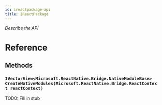 ```yaml
---
id: ireactpackage-api
title: IReactPackage
---
```


*Describe the API*

# Reference

## Methods

### ```IVectorView<Microsoft.ReactNative.Bridge.NativeModuleBase> CreateNativeModules(Microsoft.ReactNative.Bridge.ReactContext reactContext)```

TODO: Fill in stub


<!-- // Copyright (c) Microsoft Corporation. All rights reserved.
// Licensed under the MIT License.

import "NativeModuleBase.idl";
import "ReactContext.idl";

namespace Microsoft.ReactNative.Bridge {
  [webhosthidden]
  interface IReactPackage {
    IVectorView<Microsoft.ReactNative.Bridge.NativeModuleBase> CreateNativeModules(Microsoft.ReactNative.Bridge.ReactContext reactContext);

    // TODO support view managers
    //IVectorView<Microsoft.ReactNative.Bridge.ViewManagerBase> CreateViewManagers(Microsoft.ReactNative.Bridge.ReactContext reactContext);

    // TODO support Turbo modules.  The API needed for TurboModules (mimicking what Android does)...
    // Given a module name, it returns an instance of NativeModuleBase for the name.
    // parameter: name
    // parameter: reactContext
    // return: NativeModuleBase
    // Microsoft.ReactNative.Bridge.NativeModuleBase GetModule(String name, Microsoft.ReactNative.Bridge.ReactContext reactContext);
  };
} -->
